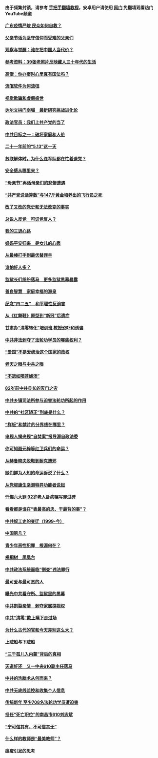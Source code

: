 #### 由于频繁封锁，请参考 [手把手翻墙教程](https://github.com/gfw-breaker/guides/wiki/)，安卓用户请使用 [网门](https://github.com/gfw-breaker/nogfw/blob/master/dl.md?t=06232000) 免翻墙观看热门YouTube频道 

#### [广东疫情严峻 民众如何自救？](../pages/19/427311.md?t=06232000) 

#### [父亲节话为坚守信仰而受难的父亲们](../pages/19/427033.md?t=06232000) 

#### [观察与觉醒：谁在把中国人当代价？](../pages/19/426987.md?t=06232000) 

#### [参考资料：39张老照片反映藏人三十年代的生活](../pages/19/426471.md?t=06232000) 

#### [高僧：你办案时心里真有国法吗？](../pages/19/426530.md?t=06232000) 

#### [流氓软件为何流氓](../pages/19/426531.md?t=06232000) 

#### [视觉欺骗和虚假盛世](../pages/19/426443.md?t=06232000) 

#### [达尔文拱门崩塌　最新研究挑战进化论](../pages/19/426009.md?t=06232000) 

#### [政法官员：我们上共产党的当了](../pages/19/425351.md?t=06232000) 

#### [中共目标之一：破坏家庭和人伦](../pages/19/424454.md?t=06232000) 

#### [二十一年前的“5.13”这一天](../pages/19/424814.md?t=06232000) 

#### [苏联解体时，为什么连军队都在忙着退党？](../pages/19/424335.md?t=06232000) 

#### [安全感从哪里来？](../pages/19/424336.md?t=06232000) 

#### [“母亲节”再话母亲们的悲惨遭遇](../pages/19/424234.md?t=06232000) 

#### [“共产党说话算数”与147斤黄金培养出的飞行员之死](../pages/19/424115.md?t=06232000) 

#### [改了又改的党史和无法改变的事实](../pages/19/424037.md?t=06232000) 

#### [总说人反党　可识党反人？](../pages/19/423820.md?t=06232000) 

#### [我的三退心路](../pages/19/423876.md?t=06232000) 

#### [妈妈平安归来　是女儿的心愿](../pages/19/423947.md?t=06232000) 

#### [从最棒打手到最优替罪羊](../pages/19/423819.md?t=06232000) 

#### [谁怕好人多？](../pages/19/423774.md?t=06232000) 

#### [监狱长们纷纷落马　更多监狱黑幕暴露](../pages/19/423787.md?t=06232000) 

#### [善良智慧　家庭幸福的源泉](../pages/19/423632.md?t=06232000) 

#### [纪念“四二五”　和平理性反迫害](../pages/19/423660.md?t=06232000) 

#### [从《红舞鞋》原型到“新冠”后遗症](../pages/19/423509.md?t=06232000) 

#### [甘肃办“清零转化”培训班 教授恐吓和诱骗](../pages/19/423498.md?t=06232000) 

#### [中共非法剥夺了法轮功学员的哪些权利？](../pages/19/423392.md?t=06232000) 

#### [“爱国”不是爱统治这个国家的政权](../pages/19/423029.md?t=06232000) 

#### [老天之眼与中共之眼](../pages/19/423378.md?t=06232000) 

#### [“不退如喝苍蝇汤”](../pages/19/423287.md?t=06232000) 

#### [82岁前中共县长的灭门之灾](../pages/19/423055.md?t=06232000) 

#### [中共乡镇司法所参与迫害法轮功所起的作用](../pages/19/423064.md?t=06232000) 

#### [中共的“社区矫正”到底是什么？](../pages/19/422870.md?t=06232000) 

#### [“样板”和禁片的分界线在哪里？](../pages/19/422704.md?t=06232000) 

#### [电视人揭央视“自焚案”报导源自政法委](../pages/19/422770.md?t=06232000) 

#### [你可知聂元梓等红卫兵们的命运？](../pages/19/422848.md?t=06232000) 

#### [从赫鲁晓夫脱鞋到耐克遭邪](../pages/19/422826.md?t=06232000) 

#### [她们鲜为人知的命运诉说了什么？](../pages/19/422754.md?t=06232000) 

#### [从党棍康生亲测特异功能者说起](../pages/19/422657.md?t=06232000) 

#### [忏悔六大罪 92岁老人卧病嘱写罪过碑](../pages/19/422750.md?t=06232000) 

#### [看看都是谁在“表最高的忠、干最背的事”？](../pages/19/422703.md?t=06232000) 

#### [中共奴工史的变迁（1999-今）](../pages/19/422656.md?t=06232000) 

#### [中国第几？](../pages/19/422496.md?t=06232000) 

#### [青少年恶性犯罪　根源何在？](../pages/19/422449.md?t=06232000) 

#### [梧桐树　凤凰台](../pages/19/422442.md?t=06232000) 

#### [中共政法系统面临“倒查”违法罪行](../pages/19/422497.md?t=06232000) 

#### [最可爱与最可恶的人](../pages/19/422448.md?t=06232000) 

#### [曝光中共看守所、监狱里的黑幕](../pages/19/422390.md?t=06232000) 

#### [中共割裂亲情　剥夺家属探视权](../pages/19/422364.md?t=06232000) 

#### [中共“清零”欺上瞒下走过场](../pages/19/422306.md?t=06232000) 

#### [为什么古代的官和今天差别这么大？](../pages/19/422228.md?t=06232000) 

#### [上贼船与下贼船](../pages/19/422276.md?t=06232000) 

#### [“三千孤儿入内蒙”背后的真相](../pages/19/422229.md?t=06232000) 

#### [天道好还　又一中央610副主任落马](../pages/19/422155.md?t=06232000) 

#### [中共的洗脑术从何而来？](../pages/19/422154.md?t=06232000) 

#### [中共无底线监控和收集个人信息](../pages/19/422039.md?t=06232000) 

#### [传统新年 至少708名法轮功学员遭迫害](../pages/19/421946.md?t=06232000) 

#### [担任“死亡职位”的南昌市610刘志斌](../pages/19/421957.md?t=06232000) 

#### [“宁可信其有，不可信其无”](../pages/19/421691.md?t=06232000) 

#### [什么样的教师是“最美教师”？](../pages/19/421755.md?t=06232000) 

#### [瘟疫引发的思考](../pages/19/421594.md?t=06232000) 

